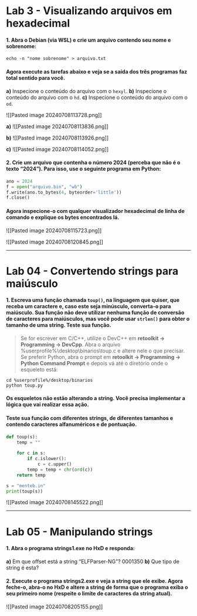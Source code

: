 # Lab 3 - Visualizando arquivos em hexadecimal
#### 1. **Abra o Debian (via WSL) e crie um arquivo contendo seu nome e sobrenome:** 

``echo -n "nome sobrenome" > arquivo.txt ``

#### **Agora execute as tarefas abaixo e veja se a saída dos três programas faz total sentido para você.** 

**a)** Inspecione o conteúdo do arquivo com o ``hexyl``. 
**b)** Inspecione o conteúdo do arquivo com o ``hd``. 
**c)** Inspecione o conteúdo do arquivo com o ``od``.

![[Pasted image 20240708113728.png]]

**a)**
![[Pasted image 20240708113836.png]]

**b)**
![[Pasted image 20240708113926.png]]

**c)**
![[Pasted image 20240708114052.png]]

#### 2. **Crie um arquivo que contenha o número 2024 (perceba que não é o texto “2024”). Para isso, use o seguinte programa em Python:**

```python
ano = 2024 
f = open("arquivo.bin", "wb") 
f.write(ano.to_bytes(4, byteorder='little')) 
f.close()
```

#### **Agora inspecione-o com qualquer visualizador hexadecimal de linha de comando e explique os bytes encontrados lá.**

![[Pasted image 20240708115723.png]]

![[Pasted image 20240708120845.png]]

---
# Lab 04 - Convertendo strings para maiúsculo

#### 1. **Escreva uma função chamada ``toup()``, na linguagem que quiser, que receba um caractere e, caso este seja minúsculo, converta-o para maiúsculo. Sua função não deve utilizar nenhuma função de conversão de caracteres para maiúsculos, mas você pode usar ``strlen()`` para obter o tamanho de uma string. Teste sua função.** 

> Se for escrever em C/C++, utilize o DevC++ em **retoolkit → Programming → DevCpp**. Abra o arquivo %userprofile%\desktop\binarios\toup.c e altere nele o que precisar. 
> Se preferir Python, abra o prompt em **retoolkit → Programming → Python Command Prompt** e depois vá até o diretório onde o esqueleto está:

```shell
cd %userprofile%/desktop/binarios 
python toup.py
```

#### **Os esqueletos não estão alterando a string. Você precisa implementar a lógica que vai realizar essa ação.** 

#### **Teste sua função com diferentes strings, de diferentes tamanhos e contendo caracteres alfanuméricos e de pontuação.**

```python
def toup(s):
    temp = ""
    
    for c in s:
        if c.islower():
            c = c.upper()
        temp = temp + chr(ord(c))
    return temp

s = "menteb.in"    
print(toup(s))
```

![[Pasted image 20240708145522.png]]

---
# Lab 05 - Manipulando strings

#### **1. Abra o programa strings1.exe no HxD e responda:**

**a)** Em que offset está a string “ELFParser-NG”? 
	0001350
**b)** Que tipo de string é esta?

#### **2. Execute o programa strings2.exe e veja a string que ele exibe. Agora feche-o, abra-o no HxD e altere a string de forma que o programa exiba o seu primeiro nome (respeite o limite de caracteres da string atual).**

![[Pasted image 20240708205155.png]]

